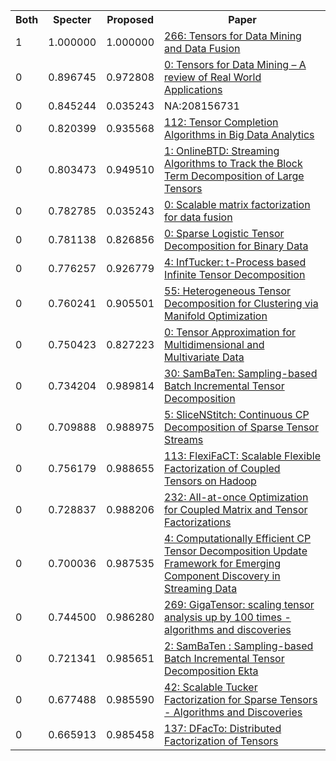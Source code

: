 <html><table><tr>
<th>Both</th>
<th>Specter</th>
<th>Proposed</th>
<th>Paper</th>
</tr>
<tr>
<td>1</td>
<td>1.000000</td>
<td>1.000000</td>
<td><a href="https://www.semanticscholar.org/paper/a6a53b783ec3e01f91696b6ec846e3aac15f4a3d">266: Tensors for Data Mining and Data Fusion</a></td>
</tr>
<tr>
<td>0</td>
<td>0.896745</td>
<td>0.972808</td>
<td><a href="https://www.semanticscholar.org/paper/2e9c85163fbcdd9327622e4c5f6f38aa7c2dbe24">0: Tensors for Data Mining – A review of Real World Applications</a></td>
</tr>
<tr>
<td>0</td>
<td>0.845244</td>
<td>0.035243</td>
<td>NA:208156731</td>
</tr>
<tr>
<td>0</td>
<td>0.820399</td>
<td>0.935568</td>
<td><a href="https://www.semanticscholar.org/paper/ca72f601cc7c3f40f2c6300e9b115610dabf4f5b">112: Tensor Completion Algorithms in Big Data Analytics</a></td>
</tr>
<tr>
<td>0</td>
<td>0.803473</td>
<td>0.949510</td>
<td><a href="https://www.semanticscholar.org/paper/b3119db66525ed198e08ca33ae8e59068a59c705">1: OnlineBTD: Streaming Algorithms to Track the Block Term Decomposition of Large Tensors</a></td>
</tr>
<tr>
<td>0</td>
<td>0.782785</td>
<td>0.035243</td>
<td><a href="https://www.semanticscholar.org/paper/a7ce1a13ccb49c14c61ed8253e19359f1203cab2">0: Scalable matrix factorization for data fusion</a></td>
</tr>
<tr>
<td>0</td>
<td>0.781138</td>
<td>0.826856</td>
<td><a href="https://www.semanticscholar.org/paper/056f891ffc7ae4a7603fbd5da17c4c43d9c4bb4a">0: Sparse Logistic Tensor Decomposition for Binary Data</a></td>
</tr>
<tr>
<td>0</td>
<td>0.776257</td>
<td>0.926779</td>
<td><a href="https://www.semanticscholar.org/paper/5dd1bbf70b90d95be31bd5fdd9969e43fb5d7042">4: InfTucker: t-Process based Infinite Tensor Decomposition</a></td>
</tr>
<tr>
<td>0</td>
<td>0.760241</td>
<td>0.905501</td>
<td><a href="https://www.semanticscholar.org/paper/cd47b7ce10841f69121807e2ec00b2707f51fd9f">55: Heterogeneous Tensor Decomposition for Clustering via Manifold Optimization</a></td>
</tr>
<tr>
<td>0</td>
<td>0.750423</td>
<td>0.827223</td>
<td><a href="https://www.semanticscholar.org/paper/c5b95101c4fcc5f4bdccd69154276150c6236371">0: Tensor Approximation for Multidimensional and Multivariate Data</a></td>
</tr>
<tr>
<td>0</td>
<td>0.734204</td>
<td>0.989814</td>
<td><a href="https://www.semanticscholar.org/paper/37a79ccd8e7f0bfc6a122b863aa585231f7b10fa">30: SamBaTen: Sampling-based Batch Incremental Tensor Decomposition</a></td>
</tr>
<tr>
<td>0</td>
<td>0.709888</td>
<td>0.988975</td>
<td><a href="https://www.semanticscholar.org/paper/59e7e4a652ff7d98401e2230dc2cf6be87a90e19">5: SliceNStitch: Continuous CP Decomposition of Sparse Tensor Streams</a></td>
</tr>
<tr>
<td>0</td>
<td>0.756179</td>
<td>0.988655</td>
<td><a href="https://www.semanticscholar.org/paper/52c7ac4a872cd984b5af26ff435e0028eb58eae2">113: FlexiFaCT: Scalable Flexible Factorization of Coupled Tensors on Hadoop</a></td>
</tr>
<tr>
<td>0</td>
<td>0.728837</td>
<td>0.988206</td>
<td><a href="https://www.semanticscholar.org/paper/18977c6f7abb245691f4268ccd116036bd2391f0">232: All-at-once Optimization for Coupled Matrix and Tensor Factorizations</a></td>
</tr>
<tr>
<td>0</td>
<td>0.700036</td>
<td>0.987535</td>
<td><a href="https://www.semanticscholar.org/paper/2097104d2bf9aac5d3d40f2a530b00405dfe33dc">4: Computationally Efficient CP Tensor Decomposition Update Framework for Emerging Component Discovery in Streaming Data</a></td>
</tr>
<tr>
<td>0</td>
<td>0.744500</td>
<td>0.986280</td>
<td><a href="https://www.semanticscholar.org/paper/24096d990d160d3c30e4479e5eda0fb324667e9f">269: GigaTensor: scaling tensor analysis up by 100 times - algorithms and discoveries</a></td>
</tr>
<tr>
<td>0</td>
<td>0.721341</td>
<td>0.985651</td>
<td><a href="https://www.semanticscholar.org/paper/9dc272e6561f523c814f9aeb16db03afcea2d2b1">2: SamBaTen : Sampling-based Batch Incremental Tensor Decomposition Ekta</a></td>
</tr>
<tr>
<td>0</td>
<td>0.677488</td>
<td>0.985590</td>
<td><a href="https://www.semanticscholar.org/paper/c9a838da16814eda336871a2a187bf4cb7631b36">42: Scalable Tucker Factorization for Sparse Tensors - Algorithms and Discoveries</a></td>
</tr>
<tr>
<td>0</td>
<td>0.665913</td>
<td>0.985458</td>
<td><a href="https://www.semanticscholar.org/paper/f8956ad3c89082903a27f3323c756d65b15c05dd">137: DFacTo: Distributed Factorization of Tensors</a></td>
</tr>
</table></html>
